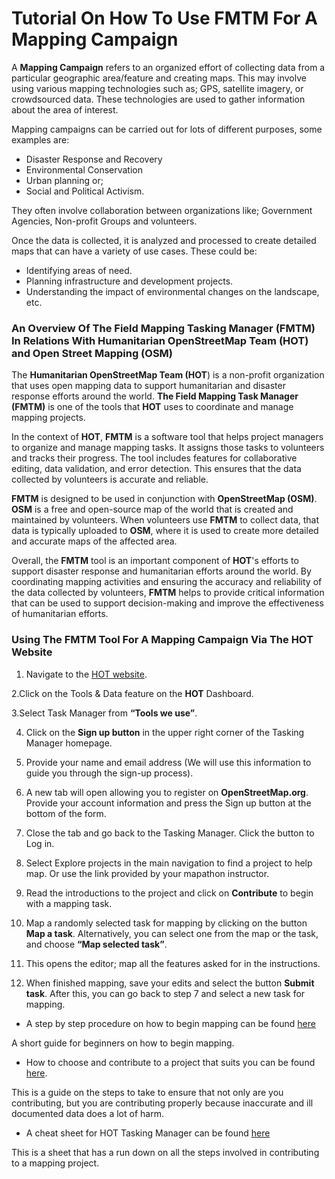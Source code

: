 # Tutorial On How To Use FMTM For A Mapping Campaign

A **Mapping Campaign** refers to an organized effort of collecting data from a particular geographic area/feature and creating maps. This may involve using various mapping technologies such as; GPS, satellite imagery, or crowdsourced data. These technologies are used to gather information about the area of interest.

Mapping campaigns can be carried out for lots of different purposes, some examples are:

- Disaster Response and Recovery
- Environmental Conservation
- Urban planning or;
- Social and Political Activism.

They often involve collaboration between organizations like; Government Agencies, Non-profit Groups and volunteers.

Once the data is collected, it is analyzed and processed to create detailed maps that can have a variety of use cases. These could be:

- Identifying areas of need.
- Planning infrastructure and development projects.
- Understanding the impact of environmental changes on the landscape, etc.

### An Overview Of The Field Mapping Tasking Manager (FMTM) In Relations With Humanitarian OpenStreetMap Team (HOT) and Open Street Mapping (OSM)

The **Humanitarian OpenStreetMap Team (HOT**) is a non-profit organization that uses open mapping data to support humanitarian and disaster response efforts around the world. **The Field Mapping Task Manager (FMTM)** is one of the tools that **HOT** uses to coordinate and manage mapping projects.

In the context of **HOT**, **FMTM** is a software tool that helps project managers to organize and manage mapping tasks. It assigns those tasks to volunteers and tracks their progress. The tool includes features for collaborative editing, data validation, and error detection. This ensures that the data collected by volunteers is accurate and reliable.

**FMTM** is designed to be used in conjunction with **OpenStreetMap (OSM)**. **OSM** is a free and open-source map of the world that is created and maintained by volunteers. When volunteers use **FMTM** to collect data, that data is typically uploaded to **OSM**, where it is used to create more detailed and accurate maps of the affected area.

Overall, the **FMTM** tool is an important component of **HOT**'s efforts to support disaster response and humanitarian efforts around the world. By coordinating mapping activities and ensuring the accuracy and reliability of the data collected by volunteers, **FMTM** helps to provide critical information that can be used to support decision-making and improve the effectiveness of humanitarian efforts.

### Using The FMTM Tool For A Mapping Campaign Via The HOT Website

1. Navigate to the [HOT website](https://www.hotosm.org/).

2.Click on the Tools & Data feature on the **HOT** Dashboard.

3.Select Task Manager from **“Tools we use”**.

4. Click on the **Sign up button** in the upper right corner of the Tasking Manager homepage.

5. Provide your name and email address (We will use this information to guide you through the sign-up process).

6. A new tab will open allowing you to register on **OpenStreetMap.org**. Provide your account information and press the Sign up button at the bottom of the form.

7. Close the tab and go back to the Tasking Manager. Click the button to Log in.

8. Select Explore projects in the main navigation to find a project to help map. Or use the link provided by your mapathon instructor.

9. Read the introductions to the project and click on **Contribute** to begin with a mapping task.

10. Map a randomly selected task for mapping by clicking on the button **Map a task**.
Alternatively, you can select one from the map or the task, and choose **“Map selected task”**.

11. This opens the editor; map all the features asked for in the instructions.

12. When finished mapping, save your edits and select the button **Submit task**.
After this, you can go back to step 7 and select a new task for mapping.

- A step by step procedure on how to begin mapping can be found [here](https://learnosm.org/en/beginner/)

A short guide for beginners on how to begin mapping.

- How to choose and contribute to a project that suits you can be found [here](https://learnosm.org/en/coordination/tm-user/#select-a-task-to-map).

This is a guide on the steps to take to ensure that not only are you contributing, but you are contributing properly because inaccurate and ill documented data does a lot of harm.

- A cheat sheet for HOT Tasking Manager can be found [here](https://drive.google.com/file/d/19pckU4Cru-cSz_aclsLsBk-45SQ1Qyy_/view)

This is a sheet that has a run down on all the steps involved in contributing to a mapping project.
